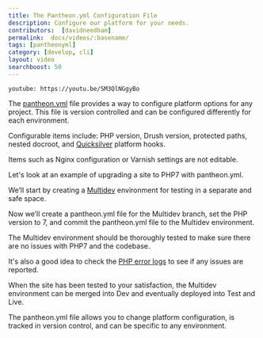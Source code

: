 ```yaml
---
title: The Pantheon.yml Configuration File
description: Configure our platform for your needs.
contributors:  [davidneedham]
permalink:  docs/videos/:basename/
tags: [pantheonyml]
category: [develop, cli]
layout: video
searchboost: 50
---
```


`youtube: https://youtu.be/SM3QlNGgyBo`

The [pantheon.yml](/pantheon-yml) file provides a way to configure platform options for any project. This file is version controlled and can be configured differently for each environment.

Configurable items include: PHP version, Drush version, protected paths, nested docroot, and [Quicksilver](/quicksilver) platform hooks.


Items such as Nginx configuration or Varnish settings are not editable.

Let's look at an example of upgrading a site to PHP7 with pantheon.yml.

We’ll start by creating a [Multidev](/multidev) environment for testing in a separate and safe space.


Now we’ll create a pantheon.yml file for the Multidev branch, set the PHP version to 7, and commit the pantheon.yml file to the Multidev environment.


The Multidev environment should be thoroughly tested to make sure there are no issues with PHP7 and the codebase.


It's also a good idea to check the [PHP error logs](/logs) to see if any issues are reported.


When the site has been tested to your satisfaction, the Multidev environment can be merged into Dev and eventually deployed into Test and Live.


The pantheon.yml file allows you to change platform configuration, is tracked in version control, and can be specific to any environment.
